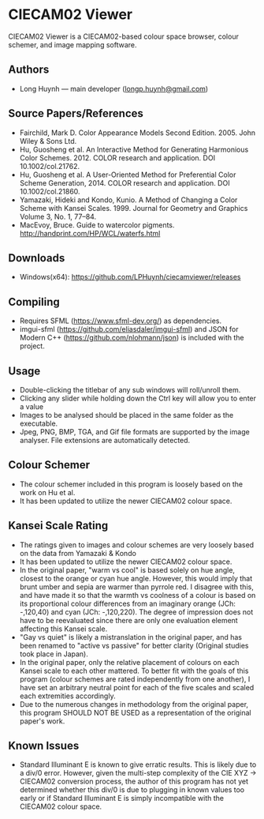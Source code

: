 # CIECAM02 Viewer
CIECAM02 Viewer is a CIECAM02-based colour space browser, colour schemer, and image mapping software.

## Authors

- Long Huynh  — main developer (longp.huynh@gmail.com)

## Source Papers/References

- Fairchild, Mark D. Color Appearance Models Second Edition. 2005. John Wiley & Sons Ltd.
- Hu, Guosheng et al. An Interactive Method for Generating Harmonious Color Schemes. 2012. COLOR research and application. DOI 10.1002/col.21762.
- Hu, Guosheng et al. A User-Oriented Method for Preferential Color Scheme Generation, 2014. COLOR research and application.  DOI 10.1002/col.21860.
- Yamazaki, Hideki and Kondo, Kunio. A Method of Changing a Color Scheme with Kansei Scales. 1999. Journal for Geometry and Graphics Volume 3, No. 1, 77–84.
- MacEvoy, Bruce. Guide to watercolor pigments. http://handprint.com/HP/WCL/waterfs.html

## Downloads

- Windows(x64): https://github.com/LPHuynh/ciecamviewer/releases

## Compiling

- Requires SFML (https://www.sfml-dev.org/) as dependencies.
- imgui-sfml (https://github.com/eliasdaler/imgui-sfml) and JSON for Modern C++ (https://github.com/nlohmann/json) is included with the project.

## Usage

- Double-clicking the titlebar of any sub windows will roll/unroll them.
- Clicking any slider while holding down the Ctrl key will allow you to enter a value
- Images to be analysed should be placed in the same folder as the executable. 
- Jpeg, PNG, BMP, TGA, and Gif file formats are supported by the image analyser. File extensions are automatically detected.

## Colour Schemer

- The colour schemer included in this program is loosely based on the work on Hu et al.
- It has been updated to utilize the newer CIECAM02 colour space.

## Kansei Scale Rating

- The ratings given to images and colour schemes are very loosely based on the data from Yamazaki & Kondo
- It has been updated to utilize the newer CIECAM02 colour space.
- In the original paper, "warm vs cool" is based solely on hue angle, closest to the orange or cyan hue angle. However, this would imply that brunt umber and sepia are warmer than pyrrole red. I disagree with this, and have made it so that the warmth vs coolness of a colour is based on its proportional colour differences from an imaginary orange (JCh: -,120,40) and cyan (JCh: -,120,220). The degree of impression does not have to be reevaluated since there are only one evaluation element affecting this Kansei scale.
- "Gay vs quiet" is likely a mistranslation in the original paper, and has been renamed to "active vs passive" for better clarity (Original studies took place in Japan).
- In the original paper, only the relative placement of colours on each Kansei scale to each other mattered. To better fit with the goals of this program (colour schemes are rated independently from one another), I have set an arbitrary neutral point for each of the five scales and scaled each extremities accordingly.
- Due to the numerous changes in methodology from the original paper, this program SHOULD NOT BE USED as a representation of the original paper's work.

## Known Issues

- Standard Illuminant E is known to give  erratic results. This is likely due to a div/0 error. However, given the multi-step complexity of the CIE XYZ -> CIECAM02 conversion process, the author of this program has not yet determined whether this div/0 is due to plugging in known values too early or if Standard Illuminant E is simply incompatible with the CIECAM02 colour space. 
